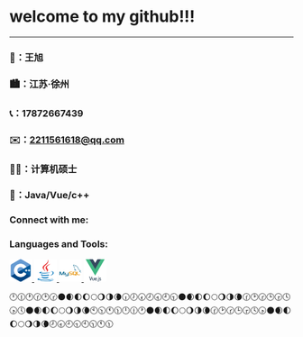 
# welcome to my github!!! 

-----------------------------------------------------------------------------------------------------------------------------------------------------------------------------------------------------------------------

### 🧒：王旭
### 🏙️：江苏·徐州
### 📞：17872667439
### ✉️：2211561618@qq.com
### 👨‍🎓：计算机硕士
### 🔨：Java/Vue/c++

<h3 align="left">Connect with me:</h3>
<p align="left">
</p>

<h3 align="left">Languages and Tools:</h3>
<p align="left"> <a href="https://www.w3schools.com/cpp/" target="_blank" rel="noreferrer"> <img src="https://raw.githubusercontent.com/devicons/devicon/master/icons/cplusplus/cplusplus-original.svg" alt="cplusplus" width="40" height="40"/> </a> <a href="https://www.java.com" target="_blank" rel="noreferrer"> <img src="https://raw.githubusercontent.com/devicons/devicon/master/icons/java/java-original.svg" alt="java" width="40" height="40"/> </a> <a href="https://www.mysql.com/" target="_blank" rel="noreferrer"> <img src="https://raw.githubusercontent.com/devicons/devicon/master/icons/mysql/mysql-original-wordmark.svg" alt="mysql" width="40" height="40"/> </a> <a href="https://vuejs.org/" target="_blank" rel="noreferrer"> <img src="https://raw.githubusercontent.com/devicons/devicon/master/icons/vuejs/vuejs-original-wordmark.svg" alt="vuejs" width="40" height="40"/> </a> </p>


🕛🕧🕐🕜🕑🕝🌑🌒🌓🌔🌕🌖🌗🌘🕡🕖🕢🕗🕣🕘🕤🌑🌒🌓🌔🌕🌖🌗🌘🕜🕑🕝🕒🕞🕓🕟🕔🌑🌒🌓🌔🌕🌖🌗🌘🕙🕥🕚🕦🕛🕧🕐🌑🌒🌓🌔🌕🌖🌗🌘🕜🕑🕝🕒🕞🕓🕟🌑🌒🌓🌔🌕🌖🌗🌘🕗🕣🕘🕤🕙🕥🕚🕦




<!--
**wxCake/wxCake** is a ✨ _special_ ✨ repository because its `README.md` (this file) appears on your GitHub profile.

Here are some ideas to get you started:

- 🔭 I’m currently working on ...
- 🌱 I’m currently learning ...
- 👯 I’m looking to collaborate on ...
- 🤔 I’m looking for help with ...
- 💬 Ask me about ...
- 📫 How to reach me: ...
- 😄 Pronouns: ...
- ⚡ Fun fact: ...
-->
